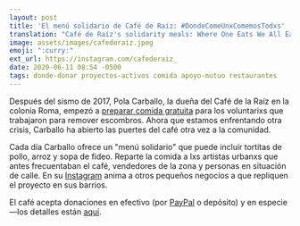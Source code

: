 ```yaml
---
layout: post
title: 'El menú solidario de Café de Raíz: #DondeComeUnxComemosTodxs'
translation: "Café de Raíz's solidarity meals: Where One Eats We All Eat"
image: assets/images/cafederaiz.jpeg
emoji: ":curry:"
ext_url: https://instagram.com/cafederaiz_
date: 2020-06-11 08:54 -0500
tags: donde-donar proyectos-activos comida apoyo-mutuo restaurantes
---
```


Después del sismo de 2017, Pola Carballo, la dueña del Café de la Raíz en la colonia Roma, empezó a [preparar comida gratuita](https://www.jornada.com.mx/ultimas/sociedad/2020/06/07/iniciativas-ciudadanas-buscan-frenar-la-201cpandemia-del-hambre201d-6318.html) para los voluntarixs que trabajaron para remover escombros. Ahora que estamos enfrentando otra crisis, Carballo ha abierto las puertes del café otra vez a la comunidad. 

Cada día Carballo ofrece un "menú solidario" que puede incluir tortitas de pollo, arroz y sopa de fideo. Reparte la comida a lxs artistas urbanxs que antes frecuentaban el café, vendedores de la zona y personas en situación de calle. En su [Instagram](https://www.instagram.com/cafederaiz_/) anima a otros pequeños negocios a que repliquen el proyecto en sus barrios. 

El café acepta donaciones en efectivo (por [PayPal](https://www.paypal.me/dondecomeuno) o depósito) y en especie—los detalles están [aquí](https://www.instagram.com/p/CBL8dY9DE7r/?utm_source=ig_web_copy_link).